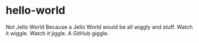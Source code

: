 # hello-world
Not Jello World
Because a Jello World would be all wiggly and stuff.
Watch it wiggle.  Watch it jiggle.  A GitHub giggle.
